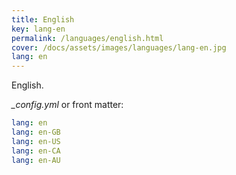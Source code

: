 ```yaml
---
title: English
key: lang-en
permalink: /languages/english.html
cover: /docs/assets/images/languages/lang-en.jpg
lang: en
---
```


English.

<!--more-->

*_config.yml* or front matter:

```yml
lang: en
lang: en-GB
lang: en-US
lang: en-CA
lang: en-AU
```

